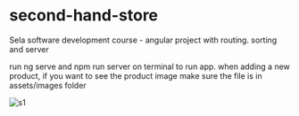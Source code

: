 # second-hand-store
Sela software development course - angular project
with routing. sorting and server 


run ng serve and npm run server on terminal to run app.
when adding a new product, if you want to see the product image make sure the file is in assets/images folder

![s1](https://github.com/yuvK/second-hand-store/assets/83789663/21cca3e8-f2c9-49ba-9679-24fb11f253cb)
